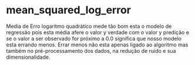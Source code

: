 # mean_squared_log_error
Media de Erro logaritmo quadrático mede tão bom esta o modelo de regressão pois esta média afere o valor y verdade com o valor y predição
e se o valor a ser observado for próximo a 0.0 significa que nosso modelo esta errando menos.
Errar menos não esta apenas ligado ao algoritmo mas também no pré-processamento dos dados, na redução de ruido e sua dimensionalidade. 
